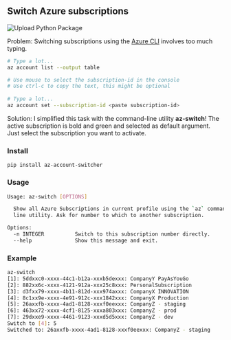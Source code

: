 ## Switch Azure subscriptions

![Upload Python Package](https://github.com/abij/az-account-switcher/workflows/Upload%20Python%20Package/badge.svg)

Problem: Switching subscriptions using the [Azure CLI](https://docs.microsoft.com/cli/azure/manage-azure-subscriptions-azure-cli) involves too much typing.

```bash
# Type a lot...
az account list --output table

# Use mouse to select the subscription-id in the console
# Use ctrl-c to copy the text, this might be optional 
 
# Type a lot...
az account set --subscription-id <paste subscription-id>
```

Solution: I simplified this task with the command-line utility **az-switch**! The active subscription is bold and green and selected as default argument. Just select the subscription you want to activate.

### Install

`pip install az-account-switcher`

### Usage

```bash
Usage: az-switch [OPTIONS]

  Show all Azure Subscriptions in current profile using the `az` command-
  line utility. Ask for number to which to another subscription.

Options:
  -n INTEGER          Switch to this subscription number directly.
  --help              Show this message and exit.
```

### Example

```bash
az-switch
[1]: 5ddxxc0-xxxx-44c1-b12a-xxxb5dexxx: CompanyY PayAsYouGo
[2]: 882xx6c-xxxx-4121-912a-xxx25c8xxx: PersonalSubscription
[3]: d3fxx79-xxxx-4b11-812d-xxx974axxx: CompanyX INNOVATION
[4]: 8c1xx9e-xxxx-4e91-912c-xxx1842xxx: CompanyX Production
[5]: 26axxfb-xxxx-4ad1-8128-xxxf0eexxx: CompanyZ - staging
[6]: 463xx72-xxxx-4cf1-8125-xxxa803xxx: CompanyZ - prod
[7]: 29dxxe9-xxxx-4461-9123-xxxd5d5xxx: CompanyZ - dev
Switch to [4]: 5
Switched to: 26axxfb-xxxx-4ad1-8128-xxxf0eexxx: CompanyZ - staging
```